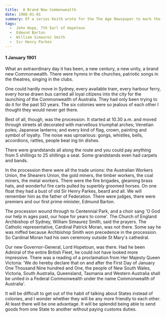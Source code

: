 ```yaml
---
title:  A Brand New Commonwealth
date: 1988-01-01
summary: Of a series Keith wrote for the The Age Newspaper to mark the 1988 bicentenarary
tags:
  -  John Hope, 7th Earl of Hopetoun
  -  Edmund Barton
  -  William Simaurez Smith
  -  Sir Henry Parkes
---
```


#### 1 January 1901

What an extraordinary day it has been, a new century, a new unity, a brand new Common­wealth. There were hymns in the churches, patriotic songs in the theatres, singing in the clubs.

One could hardly move in Sydney, every available tram, every harbour ferry, every horse­ drawn bus carried all loyal citizens into the city for the launching of the Commonwealth of Australia. They had only been trying to do it for the past SO years. The six colonies were so jealous of each other I thought they would never get there.

Best of all, though, was the procession. It started at 10.30 a.m. and moved through streets all decorated with marvellous triumphal arches; Venetian poles; Japanese lanterns; and every kind of flag, crown, painting and symbol of loyalty. The noise was uproarious: gongs, whistles, bells, accordions, rattles, people beat­ ing tin dishes.

There were grandstands all along the route and you could pay anything from 5 shillings to 25 shillings a seat. Some grandstands even had carpets and bands.

In the procession there were all the trade unions: the Australian Workers Union, the Shearers Union, the gold miners, the timber workers, the coal miners, the metal workers. There were the fire brigades, gleaming brass hats, and wonderful fire carts pulled by superbly groomed horses. On one float they had a bust of old Sir Henry Parkes, beard and all. We will remember him as the father of Federation. There were judges, there were premiers and our first prime minister, Edmund Barton.

The procession wound through to Centen­nial Park, and a choir sang 'O God our help in ages past, our hope for years to come'. The Church of England Archbishop of Sydney, William Simaurez Smith, said the prayers. The Catholic representative, Cardinal Patrick Moran, was not there. Some say he was miffed because Archbishop Smith won precedence in the procession. So Cardinal Moran had his own ceremony outside St Mary's cathedral.

Our new Governor-General, Lord Hope­toun, was there. Had he been Admiral of the entire British Fleet, he could not have looked more impressive. There was a reading of a proclamation from Her Majesty Queen Victoria: 'We do hereby declare that on and after the First Day of January One Thousand Nine hundred and One, the people of New South Wales, Victoria, South Australia, Queensland, Tasmania and Western Australia shall be united in a Federal Commonwealth under the name Commonwealth of Australia'.

It will be difficult to get out of the habit of talking about States instead of colonies, and I wonder whether they will be any more friendly to each other. At least there will be one advan­tage. It will be splendid being able to send goods from one State to another without paying customs duties.